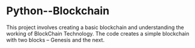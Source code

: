 # Python--Blockchain
This project involves creating a basic blockchain and understanding the working of BlockChain Technology. The code creates a simple blockchain with two blocks – Genesis and the next.
